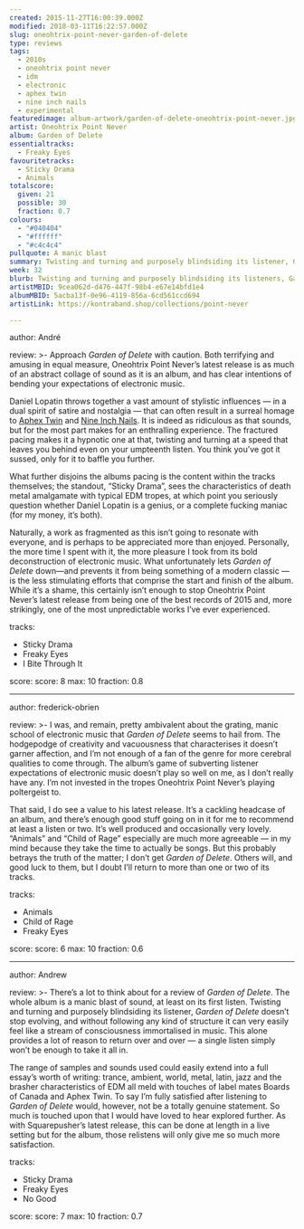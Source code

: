 ```yaml
---
created: 2015-11-27T16:00:39.000Z
modified: 2018-03-11T16:22:57.000Z
slug: oneohtrix-point-never-garden-of-delete
type: reviews
tags:
  - 2010s
  - oneohtrix point never
  - idm
  - electronic
  - aphex twin
  - nine inch nails
  - experimental
featuredimage: album-artwork/garden-of-delete-oneohtrix-point-never.jpg
artist: Oneohtrix Point Never
album: Garden of Delete
essentialtracks:
  - Freaky Eyes
favouritetracks:
  - Sticky Drama
  - Animals
totalscore:
  given: 21
  possible: 30
  fraction: 0.7
colours:
  - "#040404"
  - "#ffffff"
  - "#c4c4c4"
pullquote: A manic blast
summary: Twisting and turning and purposely blindsiding its listener, Garden of Delete doesn’t stop evolving, and without conforming to any one kind of structure it can at times feel like a stream of consciousness immortalised in music. A single listen simply won’t be enough to take it all in.
week: 32
blurb: Twisting and turning and purposely blindsiding its listeners, Garden of Delete doesn’t stop evolving, often feeling like a stream of consciousness in musical form.
artistMBID: 9cea062d-d476-447f-98b4-e67e14bfd1e4
albumMBID: 5acba13f-0e96-4119-856a-6cd561ccd694
artistLink: https://kontraband.shop/collections/point-never

---
```


author: André

review: >-
  Approach *Garden of Delete* with caution. Both terrifying and amusing in equal measure, Oneohtrix Point Never’s latest release is as much of an abstract collage of sound as it is an album, and has clear intentions of bending your expectations of electronic music. 
  
  Daniel Lopatin throws together a vast amount of stylistic influences — in a dual spirit of satire and nostalgia — that can often result in a surreal homage to [Aphex Twin](/reviews/aphex-twin-richard-d-james-album/) and [Nine Inch Nails](/reviews/nine-inch-nails-the-downward-spiral/). It is indeed as ridiculous as that sounds, but for the most part makes for an enthralling experience. The fractured pacing makes it a hypnotic one at that, twisting and turning at a speed that leaves you behind even on your umpteenth listen. You think you’ve got it sussed, only for it to baffle you further. 
  
  What further disjoins the albums pacing is the content within the tracks themselves; the standout, “Sticky Drama”, sees the characteristics of death metal amalgamate with typical EDM tropes, at which point you seriously question whether Daniel Lopatin is a genius, or a complete fucking maniac (for my money, it’s both). 
  
  Naturally, a work as fragmented as this isn’t going to resonate with everyone, and is perhaps to be appreciated more than enjoyed. Personally, the more time I spent with it, the more pleasure I took from its bold deconstruction of electronic music. What unfortunately lets *Garden of Delete* down—and prevents it from being something of a modern classic — is the less stimulating efforts that comprise the start and finish of the album. While it’s a shame, this certainly isn’t enough to stop Oneohtrix Point Never’s latest release from being one of the best records of 2015 and, more strikingly, one of the most unpredictable works I’ve ever experienced.

tracks:
  - Sticky Drama
  - ­Freaky Eyes
  - ­I Bite Through It

score:
  score: 8
  max: 10
  fraction: 0.8

---
author: frederick-obrien

review: >-
  I was, and remain, pretty ambivalent about the grating, manic school of electronic music that *Garden of Delete* seems to hail from. The hodgepodge of creativity and vacuousness that characterises it doesn’t garner affection, and I’m not enough of a fan of the genre for more cerebral qualities to come through. The album’s game of subverting listener expectations of electronic music doesn’t play so well on me, as I don’t really have any. I’m not invested in the tropes Oneohtrix Point Never’s playing poltergeist to. 
  
  That said, I do see a value to his latest release. It’s a cackling headcase of an album, and there’s enough good stuff going on in it for me to recommend at least a listen or two. It’s well produced and occasionally very lovely. “Animals” and “Child of Rage” especially are much more agreeable — in my mind because they take the time to actually be songs. But this probably betrays the truth of the matter; I don’t get *Garden of Delete*. Others will, and good luck to them, but I doubt I’ll return to more than one or two of its tracks.

tracks:
  - Animals
  - ­Child of Rage
  - ­Freaky Eyes

score:
  score: 6
  max: 10
  fraction: 0.6

---
author: Andrew

review: >-
  There’s a lot to think about for a review of *Garden of Delete*. The whole album is a manic blast of sound, at least on its first listen. Twisting and turning and purposely blindsiding its listener, *Garden of Delete* doesn’t stop evolving, and without following any kind of structure it can very easily feel like a stream of consciousness immortalised in music. This alone provides a lot of reason to return over and over — a single listen simply won’t be enough to take it all in. 
  
  The range of samples and sounds used could easily extend into a full essay’s worth of writing: trance, ambient, world, metal, latin, jazz and the brasher characteristics of EDM all meld with touches of label mates Boards of Canada and Aphex Twin. To say I’m fully satisfied after listening to *Garden of Delete* would, however, not be a totally genuine statement. So much is touched upon that I would have loved to hear explored further. As with Squarepusher’s latest release, this can be done at length in a live setting but for the album, those relistens will only give me so much more satisfaction.

tracks:
  - Sticky Drama
  - ­Freaky Eyes
  - ­No Good

score:
  score: 7
  max: 10
  fraction: 0.7
